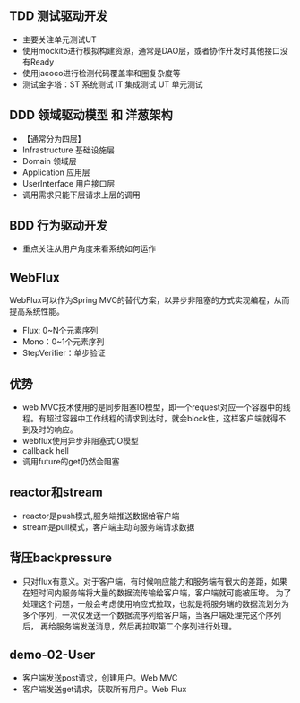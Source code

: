 ## TDD 测试驱动开发
- 主要关注单元测试UT
- 使用mockito进行模拟构建资源，通常是DAO层，或者协作开发时其他接口没有Ready
- 使用jacoco进行检测代码覆盖率和圈复杂度等
- 测试金字塔：ST 系统测试 IT 集成测试 UT 单元测试
## DDD 领域驱动模型 和 洋葱架构
- 【通常分为四层】
- Infrastructure 基础设施层
- Domain 领域层
- Application 应用层
- UserInterface 用户接口层
- 调用需求只能下层请求上层的调用
## BDD 行为驱动开发
- 重点关注从用户角度来看系统如何运作
## WebFlux
WebFlux可以作为Spring MVC的替代方案，以异步非阻塞的方式实现编程，从而提高系统性能。
- Flux: 0~N个元素序列
- Mono：0~1个元素序列
- StepVerifier：单步验证
## 优势
- web MVC技术使用的是同步阻塞IO模型，即一个request对应一个容器中的线程。有超过容器中工作线程的请求到达时，就会block住，这样客户端就得不到及时的响应。
- webflux使用异步非阻塞式IO模型
- callback hell
- 调用future的get仍然会阻塞

## reactor和stream
- reactor是push模式,服务端推送数据给客户端
- stream是pull模式，客户端主动向服务端请求数据
## 背压backpressure
- 只对flux有意义。对于客户端，有时候响应能力和服务端有很大的差距，如果在短时间内服务端将大量的数据流传输给客户端，客户端就可能被压垮。
为了处理这个问题，一般会考虑使用响应式拉取，也就是将服务端的数据流划分为多个序列，一次仅发送一个数据流序列给客户端，当客户端处理完这个序列后，
再给服务端发送消息，然后再拉取第二个序列进行处理。
## demo-02-User
- 客户端发送post请求，创建用户。Web MVC
- 客户端发送get请求，获取所有用户。Web Flux